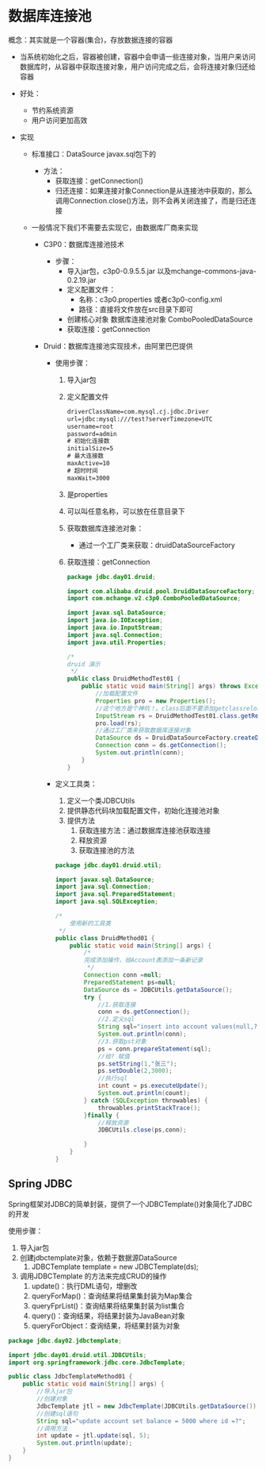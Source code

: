 # 数据库连接池

概念：其实就是一个容器(集合)，存放数据连接的容器

* 当系统初始化之后，容器被创建，容器中会申请一些连接对象，当用户来访问数据库时，从容器中获取连接对象，用户访问完成之后，会将连接对象归还给容器

* 好处：

  * 节约系统资源
  * 用户访问更加高效

* 实现

  * 标准接口：DataSource  javax.sql包下的

    * 方法：
      * 获取连接：getConnection()
      * 归还连接：如果连接对象Connection是从连接池中获取的，那么调用Connection.close()方法，则不会再关闭连接了，而是归还连接

  * 一般情况下我们不需要去实现它，由数据库厂商来实现

    * C3P0：数据库连接池技术

      * 步骤：
        * 导入jar包，c3p0-0.9.5.5.jar 以及mchange-commons-java-0.2.19.jar
        * 定义配置文件：
          * 名称：c3p0.properties 或者c3p0-config.xml
          * 路径：直接将文件放在src目录下即可
        * 创建核心对象 数据库连接池对象 ComboPooledDataSource
        * 获取连接：getConnection

    * Druid：数据库连接池实现技术，由阿里巴巴提供

      * 使用步骤：

        1. 导入jar包

        2. 定义配置文件

           ```XML
           driverClassName=com.mysql.cj.jdbc.Driver
           url=jdbc:mysql:///test?serverTimezone=UTC
           username=root
           password=admin
           # 初始化连接数
           initialSize=5
           # 最大连接数
           maxActive=10
           # 超时时间
           maxWait=3000
           ```

        3. 是properties

        4. 可以叫任意名称，可以放在任意目录下

        5. 获取数据库连接池对象：

           * 通过一个工厂类来获取：druidDataSourceFactory

        6. 获取连接：getConnection

           ```java
           package jdbc.day01.druid;
           
           import com.alibaba.druid.pool.DruidDataSourceFactory;
           import com.mchange.v2.c3p0.ComboPooledDataSource;
           
           import javax.sql.DataSource;
           import java.io.IOException;
           import java.io.InputStream;
           import java.sql.Connection;
           import java.util.Properties;
           
           /*
           druid 演示
            */
           public class DruidMethodTest01 {
               public static void main(String[] args) throws Exception {
                   //加载配置文件
                   Properties pro = new Properties();
                   //这个地方是个神坑！。class后面不要添加getclassreload
                   InputStream rs = DruidMethodTest01.class.getResourceAsStream("/druid.properties");
                   pro.load(rs);
                   //通过工厂类来获取数据库连接对象
                   DataSource ds = DruidDataSourceFactory.createDataSource(pro);
                   Connection conn = ds.getConnection();
                   System.out.println(conn);
               }
           }
           
           ```

           

      * 定义工具类：

        1. 定义一个类JDBCUtils
        2. 提供静态代码块加载配置文件，初始化连接池对象
        3. 提供方法
           1. 获取连接方法：通过数据库连接池获取连接
           2. 释放资源
           3. 获取连接池的方法

        ```java
        package jdbc.day01.druid.util;
        
        import javax.sql.DataSource;
        import java.sql.Connection;
        import java.sql.PreparedStatement;
        import java.sql.SQLException;
        
        /*
            使用新的工具类
         */
        public class DruidMethod01 {
            public static void main(String[] args) {
                /*
                完成添加操作，给Account表添加一条新记录
                 */
                Connection conn =null;
                PreparedStatement ps=null;
                DataSource ds = JDBCUtils.getDataSource();
                try {
                    //1.获取连接
                    conn = ds.getConnection();
                    //2.定义sql
                    String sql="insert into account values(null,?,?)";
                    System.out.println(conn);
                    //3.获取pst对象
                    ps = conn.prepareStatement(sql);
                    //给? 赋值
                    ps.setString(1,"张三");
                    ps.setDouble(2,3000);
                    //执行sql
                    int count = ps.executeUpdate();
                    System.out.println(count);
                } catch (SQLException throwables) {
                    throwables.printStackTrace();
                }finally {
                    //释放资源
                    JDBCUtils.close(ps,conn);
        
                }
            }
        }
        ```

## Spring JDBC

 Spring框架对JDBC的简单封装，提供了一个JDBCTemplate()对象简化了JDBC的开发

使用步骤：

1. 导入jar包
2. 创建jdbctemplate对象，依赖于数据源DataSource
   1. JDBCTemplate template = new JDBCTemplate(ds);
3. 调用JDBCTemplate 的方法来完成CRUD的操作
   1. update()：执行DML语句，增删改
   2. queryForMap()：查询结果将结果集封装为Map集合
   3. queryFprList()：查询结果将结果集封装为list集合
   4. query()：查询结果，将结果封装为JavaBean对象
   5. queryForObject：查询结果，将结果封装为对象

```java
package jdbc.day02.jdbctemplate;

import jdbc.day01.druid.util.JDBCUtils;
import org.springframework.jdbc.core.JdbcTemplate;

public class JdbcTemplateMethod01 {
    public static void main(String[] args) {
        //导入jar包
        //创建对象
        JdbcTemplate jtl = new JdbcTemplate(JDBCUtils.getDataSource());
        //创建sql语句
        String sql="update account set balance = 5000 where id =?";
        //调用方法
        int update = jtl.update(sql, 5);
        System.out.println(update);
    }
}
```

